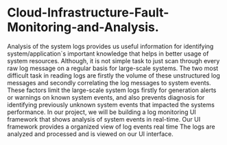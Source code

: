 # Cloud-Infrastructure-Fault-Monitoring-and-Analysis.

Analysis of the system logs provides us useful information for identifying system/application`s important knowledge that helps in better usage of system resources. Although, it is not simple task to just scan through every raw log message on a regular basis for large-scale systems. The two most difficult task in reading logs are firstly the volume of these unstructured log messages and secondly correlating the log messages to system events. These factors limit the large-scale system logs firstly for generation alerts or warnings on known system events, and also prevents diagnosis for identifying previously unknown system events that impacted the systems performance. In our project, we will be building a log monitoring UI framework that shows analysis of system events in real-time.
Our UI framework provides a organized view of log events real time The logs are analyzed and processed and is viewed on our UI interface.
